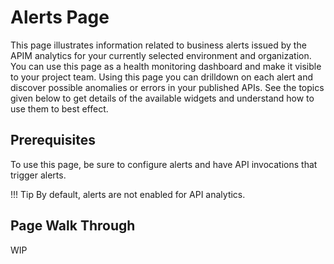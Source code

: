 # Alerts Page
This page illustrates information related to business alerts issued by the APIM analytics for your currently selected
 environment and organization. You can use this page as a health monitoring dashboard and make it visible to your project 
  team. Using this page you can drilldown on each alert and discover possible anomalies or errors in your published
   APIs. See the topics given below to get details of the available widgets and understand how to use them to best effect.
    
## Prerequisites
To use this page, be sure to configure alerts and have API invocations that trigger alerts. 

!!! Tip
     By default, alerts are not enabled for API analytics. 
 
## Page Walk Through
WIP
